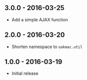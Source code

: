 ## 3.0.0 - 2016-03-25
* Add a simple AJAX function

## 2.0.0 - 2016-03-20
* Shorten namespace to `oakmac.util`

## 1.0.0 - 2016-03-19
* Initial release
